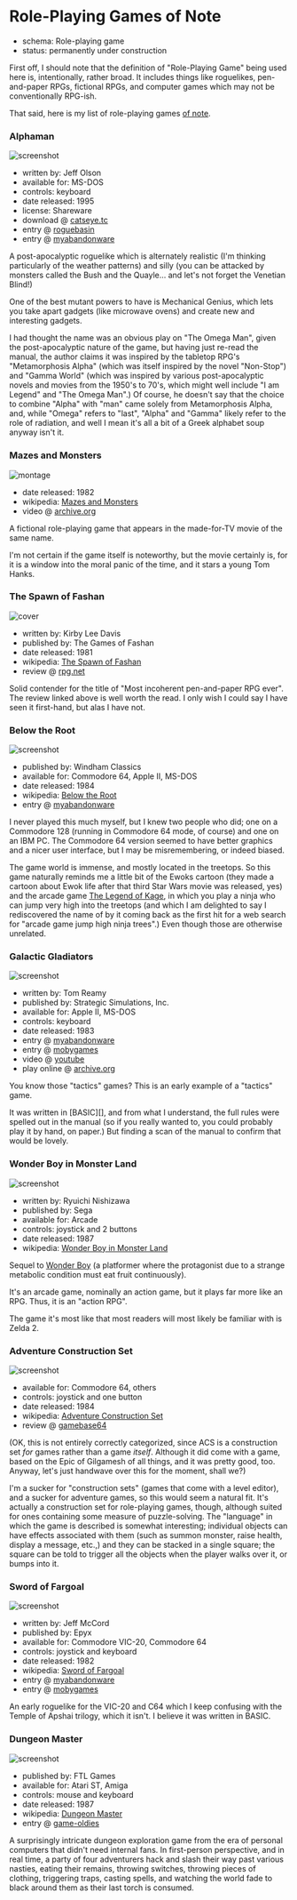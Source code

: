 Role-Playing Games of Note
==========================

*   schema: Role-playing game
*   status: permanently under construction

First off, I should note that the definition of "Role-Playing Game" being
used here is, intentionally, rather broad.  It includes things like
roguelikes, pen-and-paper RPGs, fictional RPGs, and computer games which
may not be conventionally RPG-ish.

That said, here is my list of role-playing games
[of note](A%20Note%20on%20Items%20of%20Note.md).

### Alphaman

![screenshot](https://static.catseye.tc/archive/www.myabandonware.com/media%252Fscreenshots%252Fa%252Falphaman-315%252Falphaman_1.gif)

*   written by: Jeff Olson
*   available for: MS-DOS
*   controls: keyboard
*   date released: 1995
*   license: Shareware
*   download @ [catseye.tc](http://static.catseye.tc/redistfiles/msdos/Alphaman.zip)
*   entry @ [roguebasin](http://www.roguebasin.com/index.php?title=Alphaman)
*   entry @ [myabandonware](http://www.myabandonware.com/game/alphaman-315)

A post-apocalyptic roguelike which is alternately realistic (I'm thinking
particularly of the weather patterns) and silly (you can be attacked by
monsters called the Bush and the Quayle... and let's not forget the
Venetian Blind!)

One of the best mutant powers to have is Mechanical Genius, which lets you
take apart gadgets (like microwave ovens) and create new and interesting
gadgets.

I had thought the name was an obvious play on "The Omega Man", given the
post-apocalyptic nature of the game, but having just re-read the manual,
the author claims it was inspired by the tabletop RPG's "Metamorphosis Alpha"
(which was itself inspired by the novel "Non-Stop") and "Gamma World" (which
was inspired by various post-apocalyptic novels and movies from the 1950's to
70's, which might well include "I am Legend" and "The Omega Man".) Of course,
he doesn't say that the choice to combine "Alpha" with "man" came solely from
Metamorphosis Alpha, and, while "Omega" refers to "last", "Alpha" and "Gamma"
likely refer to the role of radiation, and well I mean it's all a bit of a
Greek alphabet soup anyway isn't it.

### Mazes and Monsters

![montage](https://static.catseye.tc/archive/archive.org/download%252Fmazes_and_monsters%252Fmazes_and_monsters.gif)

*   date released: 1982
*   wikipedia: [Mazes and Monsters](https://en.wikipedia.org/wiki/Mazes_and_Monsters)
*   video @ [archive.org](https://archive.org/details/mazes_and_monsters)

A fictional role-playing game that appears in the made-for-TV movie of the
same name.

I'm not certain if the game itself is noteworthy, but the movie certainly
is, for it is a window into the moral panic of the time, and it stars a
young Tom Hanks.

### The Spawn of Fashan

![cover](https://static.catseye.tc/archive/www.rpg.net/pictures%252Fcache%252Fpicthumb28836-medium.jpg)

*   written by: Kirby Lee Davis
*   published by: The Games of Fashan
*   date released: 1981
*   wikipedia: [The Spawn of Fashan](https://en.wikipedia.org/wiki/The_Spawn_of_Fashan)
*   review @ [rpg.net](https://www.rpg.net/reviews/archive/classic/rev_6157.phtml)

Solid contender for the title of "Most incoherent pen-and-paper RPG ever".  The
review linked above is well worth the read.  I only wish I could say I have seen
it first-hand, but alas I have not.

### Below the Root

![screenshot](https://static.catseye.tc/archive/www.myabandonware.com/media%252Fscreenshots%252Fb%252Fbelow-the-root-4v0%252Fthumbs%252Fbelow-the-root_4.png)

*   published by: Windham Classics
*   available for: Commodore 64, Apple II, MS-DOS
*   date released: 1984
*   wikipedia: [Below the Root](https://en.wikipedia.org/wiki/Below_the_Root_(video_game))
*   entry @ [myabandonware](http://www.myabandonware.com/game/below-the-root-3e)

I never played this much myself, but I knew two people who did; one on a Commodore 128
(running in Commodore 64 mode, of course) and one on an IBM PC.  The Commodore 64
version seemed to have better graphics and a nicer user interface, but I may be
misremembering, or indeed biased.

The game world is immense, and mostly located in the treetops.  So this game naturally
reminds me a little bit of the Ewoks cartoon (they made a cartoon about Ewok life
after that third Star Wars movie was released, yes) and the arcade game
[The Legend of Kage][], in which you play a ninja who can jump very high into the
treetops (and which I am delighted to say I rediscovered the name of by it coming
back as the first hit for a web search for "arcade game jump high ninja trees".)
Even though those are otherwise unrelated.

[The Legend of Kage]: https://en.wikipedia.org/wiki/The_Legend_of_Kage

### Galactic Gladiators

![screenshot](https://static.catseye.tc/archive/www.mobygames.com/images%252Fshots%252Fl%252F34565-galactic-gladiators-pc-booter-screenshot-the-game-board.gif)

*   written by: Tom Reamy
*   published by: Strategic Simulations, Inc.
*   available for: Apple II, MS-DOS
*   controls: keyboard
*   date released: 1983
*   entry @ [myabandonware](https://www.myabandonware.com/game/galactic-gladiators-u)
*   entry @ [mobygames](http://www.mobygames.com/game/pc-booter/galactic-gladiators)
*   video @ [youtube](https://www.youtube.com/watch?v=VwBSBldXSVo)
*   play online @ [archive.org](https://archive.org/details/msdos_Galactic_Gladiators_1983)

You know those "tactics" games?  This is an early example of a "tactics" game.

It was written in [BASIC][], and from what I understand, the full rules were spelled out in
the manual (so if you really wanted to, you could probably play it by hand, on paper.)
But finding a scan of the manual to confirm that would be lovely.

### Wonder Boy in Monster Land

![screenshot](https://static.catseye.tc/archive/upload.wikimedia.org/wikipedia%252Fen%252F5%252F5e%252FWonder_Boy_in_Monsterland.png)

*   written by: Ryuichi Nishizawa
*   published by: Sega
*   available for: Arcade
*   controls: joystick and 2 buttons
*   date released: 1987
*   wikipedia: [Wonder Boy in Monster Land](https://en.wikipedia.org/wiki/Wonder_Boy_in_Monster_Land)

Sequel to [Wonder Boy][] (a platformer where the protagonist due to a
strange metabolic condition must eat fruit continuously).

It's an arcade game, nominally an action game, but it
plays far more like an RPG.  Thus, it is an "action RPG".

The game it's most like that most readers will
most likely be familiar with is Zelda 2.

[Wonder Boy]: https://en.wikipedia.org/wiki/Wonder_Boy_(video_game)

### Adventure Construction Set

![screenshot](https://static.catseye.tc/archive/www.gamebase64.com/oldsite%252Fgameofweek%252Fadventures%252Fadventureconstrset%252FLand_of_Aventuria.gif)

*   available for: Commodore 64, others
*   controls: joystick and one button
*   date released: 1984
*   wikipedia: [Adventure Construction Set](https://en.wikipedia.org/wiki/Adventure_Construction_Set)
*   review @ [gamebase64](http://www.gamebase64.com/oldsite/gameofweek/7/gotw_adventureconstrset.htm)

(OK, this is not entirely correctly categorized, since ACS is a construction
set *for* games rather than a game *itself*.  Although it did come with a game,
based on the Epic of Gilgamesh of all things, and it was pretty good, too.
Anyway, let's just handwave over this for the moment, shall we?)

I'm a sucker for "construction sets" (games that come with a level editor), and
a sucker for adventure games, so this would seem a natural fit. It's actually a
construction set for role-playing games, though, although suited for ones
containing some measure of puzzle-solving. The "language" in which the game is
described is somewhat interesting; individual objects can have effects
associated with them (such as summon monster, raise health, display a message,
etc.,) and they can be stacked in a single square; the square can be told to
trigger all the objects when the player walks over it, or bumps into it.

### Sword of Fargoal

![screenshot](https://static.catseye.tc/archive/www.myabandonware.com/media%252Fscreenshots%252Fs%252Fsword-of-fargoal-65p%252Fthumbs%252Fsword-of-fargoal_2.png)

*   written by: Jeff McCord
*   published by: Epyx
*   available for: Commodore VIC-20, Commodore 64
*   controls: joystick and keyboard
*   date released: 1982
*   wikipedia: [Sword of Fargoal](https://en.wikipedia.org/wiki/Sword_of_Fargoal)
*   entry @ [myabandonware](http://www.myabandonware.com/game/sword-of-fargoal-5df)
*   entry @ [mobygames](https://www.mobygames.com/game/sword-of-fargoal)

An early roguelike for the VIC-20 and C64 which I keep confusing with the Temple of
Apshai trilogy, which it isn't.  I believe it was written in BASIC.

### Dungeon Master

![screenshot](https://static.catseye.tc/archive/img2.game-oldies.com/sites%252Fdefault%252Ffiles%252Fstyles%252Flarge%252Fpublic%252Fsnaps%252Fcommodore-amiga%252Fdungeonmaster-v1-1-0833.png)

*   published by: FTL Games
*   available for: Atari ST, Amiga
*   controls: mouse and keyboard
*   date released: 1987
*   wikipedia: [Dungeon Master](https://en.wikipedia.org/wiki/Dungeon_Master_(video_game))
*   entry @ [game-oldies](http://game-oldies.com/play-online/dungeon-master-commodore-amiga)

A surprisingly intricate dungeon exploration game from the era of personal
computers that didn't need internal fans. In first-person perspective, and in
real time, a party of four adventurers hack and slash their way past various
nasties, eating their remains, throwing switches, throwing pieces of clothing,
triggering traps, casting spells, and watching the world fade to black around
them as their last torch is consumed.
